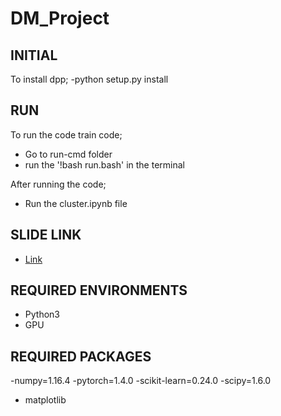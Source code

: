 # DM_Project

## INITIAL
To install dpp; 
 -python setup.py install


## RUN
To run the code train code;
 - Go to run-cmd folder
 - run the '!bash run.bash' in the terminal

After running the code;
  - Run the cluster.ipynb file

## SLIDE LINK
  - [Link]()

## REQUIRED ENVIRONMENTS
  - Python3
  - GPU

## REQUIRED PACKAGES
 -numpy=1.16.4
 -pytorch=1.4.0
 -scikit-learn=0.24.0
 -scipy=1.6.0
 - matplotlib 

